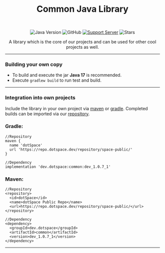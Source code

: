 <h1 align="center">Common Java Library</h1> <br>

<div align="center">

![Java Version](https://img.shields.io/badge/Java-17-important?style=for-the-badge&logo=java)
![GitHub](https://img.shields.io/github/license/dotSpaceTeam/common-java?style=for-the-badge)
[![Support Server](https://img.shields.io/discord/678733739504697375.svg?color=7289da&label=dotSpace%20Dev&logo=discord&style=for-the-badge)](https://discord.gg/mFfDMAEFWE)
![Stars](https://img.shields.io/github/stars/dotSpaceTeam/common-java?style=for-the-badge)

A library which is the core of our projects and can be used for other cool projects as well.

</div>

---
### Building your own copy

- To build and execute the jar **Java 17** is recommended.
- Execute ``gradlew build`` to run test and build.

---
### Integration into own projects

Include the library in your own project via [maven](https://maven.apache.org/) or [gradle](https://gradle.org/).
Completed builds can be imported via our [repository](https://repo.dotspace.dev/repository/space-public/).

### Gradle: 
```
//Repository
maven {
  name 'dotSpace'
  url 'https://repo.dotspace.dev/repository/space-public/'
}

//Dependency
implementation 'dev.dotspace:common:dev_1.0.7_1'
```
### Maven:
```
//Repository
<repository>
  <id>dotSpace</id>
  <name>dotSpace Public Repo</name>
  <url>https://repo.dotspace.dev/repository/space-public/</url>
</repository>

//Dependency
<dependency>
  <groupId>dev.dotspace</groupId>
  <artifactId>common</artifactId>
  <version>dev_1.0.7_1</version>
</dependency>
```
---

